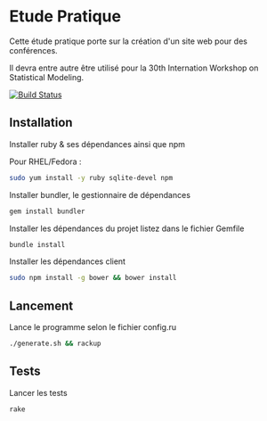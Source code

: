 Etude Pratique
==============

Cette étude pratique porte sur la création d'un site web pour des conférences.

Il devra entre autre être utilisé pour la 30th Internation Workshop on Statistical Modeling.

[![Build Status](https://travis-ci.org/superboum/etude-pratique.svg?branch=master)](https://travis-ci.org/superboum/etude-pratique)

Installation
------------

Installer ruby & ses dépendances ainsi que npm

Pour RHEL/Fedora :

```bash
sudo yum install -y ruby sqlite-devel npm
```

Installer bundler, le gestionnaire de dépendances

```bash
gem install bundler
```

Installer les dépendances du projet listez dans le fichier Gemfile

```bash
bundle install
```

Installer les dépendances client

```bash
sudo npm install -g bower && bower install
```

Lancement
---------

Lance le programme selon le fichier config.ru

```bash
./generate.sh && rackup
```

Tests
-----

Lancer les tests

```bash
rake
```
